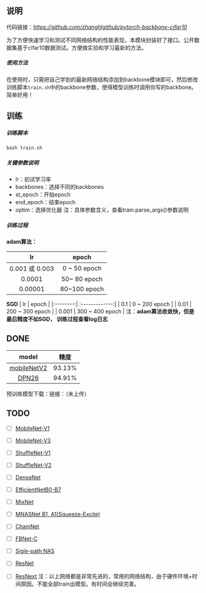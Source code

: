 ## 说明
代码链接：*https://github.com/zhanghlgithub/pytorch-backbone-cifar10*

为了方便快速学习和测试不同网络结构的性能表现，本模块封装好了接口。公开数据集基于cifar10数据测试。方便做实验和学习最新的方法。
##### 使用方法
在使用时，只需把自己学到的最新网络结构添加到backbone模块即可，然后修改训练脚本`train.sh`中的backbone参数，使得模型训练时调用你写的backbone。简单好用！
## 训练
##### 训练脚本
```python
bash train.sh
```
##### 关键参数说明

 - lr：初试学习率
 - backbones：选择不同的backbones
 - st_epoch：开始epoch
 - end_epoch：结束epoch
 - optim：选择优化器
 注：具体参数含义，查看train.parse_args()参数说明
 ##### 训练过程
 **adam算法：** 
 
 | lr | epoch      |
|:--------:| :-------------:|
| 0.001 或 0.003 | 0 ~ 50 epoch |
| 0.0001 |  50~ 80 epoch |
| 0.00001 | 80~100 epoch |
**SGD**
 | lr | epoch      |
|:--------:| :-------------:|
| 0.1 | 0 ~ 200 epoch |
| 0.01 |  200 ~ 300 epoch |
| 0.001 | 300 ~ 400 epoch |
注：**adam算法收敛快，但是最后精度不如SGD， 训练过程查看log日志**
## DONE
| model | 精度     |   
|:--------:| :-------------:|
| [mobileNetV2](https://arxiv.org/abs/1801.04381) | 93.13%  |
| [DPN26](https://arxiv.org/abs/1707.01629) | 94.91%  |
预训练模型下载：链接：（未上传）
## TODO
 - [ ] [MobileNet-V1](https://arxiv.org/abs/1704.04861)
 - [ ] [MobileNet-V3](https://arxiv.org/abs/1905.02244)
 - [ ] [ShuffleNet-V1](https://arxiv.org/abs/1707.01083)
 - [ ] [ShuffleNet-V2](https://arxiv.org/abs/1807.11164)
 - [ ] [DenseNet](https://arxiv.org/pdf/1608.06993.pdf )
 - [ ] [EfficientNetB0-B7](https://arxiv.org/abs/1905.11946)
 - [ ] [MixNet](https://arxiv.org/abs/1907.09595)
 - [ ] [MNASNet B1, A1(Squeeze-Excite)](https://arxiv.org/abs/1807.11626)
 - [ ] [ChamNet](https://arxiv.org/abs/1812.08934)
 - [ ] [FBNet-C](https://arxiv.org/abs/1812.03443)
 - [ ] [Sigle-path NAS](https://arxiv.org/abs/1904.02877)
 - [ ] [ResNet](https://arxiv.org/abs/1512.03385)
 - [ ] [ResNext](https://arxiv.org/abs/1611.05431)
注：以上网络都是非常先进的，常用的网络结构，由于硬件环境+时间原因。不能全部train出模型。有时间会继续完善。

